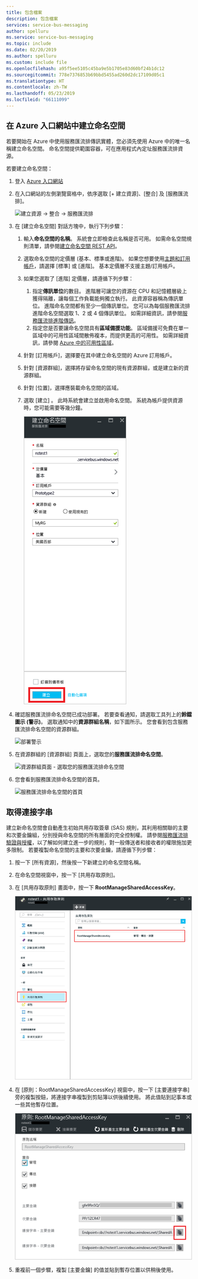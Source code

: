 ```yaml
---
title: 包含檔案
description: 包含檔案
services: service-bus-messaging
author: spelluru
ms.service: service-bus-messaging
ms.topic: include
ms.date: 02/20/2019
ms.author: spelluru
ms.custom: include file
ms.openlocfilehash: a95f5ee5105c45ba9e5b1705e83d60bf24b1dc12
ms.sourcegitcommit: 778e7376853b69bbd5455ad260d2dc17109d05c1
ms.translationtype: HT
ms.contentlocale: zh-TW
ms.lasthandoff: 05/23/2019
ms.locfileid: "66111099"
---
```

## <a name="create-a-namespace-in-the-azure-portal"></a>在 Azure 入口網站中建立命名空間
若要開始在 Azure 中使用服務匯流排傳訊實體，您必須先使用 Azure 中的唯一名稱建立命名空間。 命名空間提供範圍容器，可在應用程式內定址服務匯流排資源。

若要建立命名空間：

1. 登入 [Azure 入口網站](https://portal.azure.com)
2. 在入口網站的左側瀏覽窗格中，依序選取 [+ 建立資源]、[整合] 及 [服務匯流排]。

    ![建立資源 -> 整合 -> 服務匯流排](./media/service-bus-create-namespace-portal/create-resource-service-bus-menu.png)
3. 在 [建立命名空間] 對話方塊中，執行下列步驟： 
    1. 輸入**命名空間的名稱**。 系統會立即檢查此名稱是否可用。 如需命名空間規則清單，請參閱[建立命名空間 REST API](/rest/api/servicebus/create-namespace)。
    2. 選取命名空間的定價層 (基本、標準或進階)。 如果您想要使用[主題和訂用帳戶](../articles/service-bus-messaging/service-bus-queues-topics-subscriptions.md#topics-and-subscriptions)，請選擇 [標準] 或 [進階]。 基本定價層不支援主題/訂用帳戶。
    3. 如果您選取了 [進階] 定價層，請遵循下列步驟： 
        1. 指定**傳訊單位**的數目。 進階層可讓您的資源在 CPU 和記憶體層級上獲得隔離，讓每個工作負載能夠獨立執行。 此資源容器稱為傳訊單位。 進階命名空間都有至少一個傳訊單位。 您可以為每個服務匯流排進階命名空間選取 1、2 或 4 個傳訊單位。 如需詳細資訊，請參閱[服務匯流排進階傳訊](../articles/service-bus-messaging/service-bus-premium-messaging.md)。
        2. 指定您是否要讓命名空間具有**區域備援功能**。 區域備援可免費在單一區域中的可用性區域間散佈複本，而提供更高的可用性。 如需詳細資訊，請參閱 [Azure 中的可用性區域](../articles/availability-zones/az-overview.md)。
    4. 針對 [訂用帳戶]，選擇要在其中建立命名空間的 Azure 訂用帳戶。
    5. 針對 [資源群組]，選擇將存留命名空間的現有資源群組，或是建立新的資源群組。      
    6. 針對 [位置]，選擇應裝載命名空間的區域。
    7. 選取 [建立] 。 此時系統會建立並啟用命名空間。 系統為帳戶提供資源時，您可能需要等幾分鐘。
   
        ![建立命名空間](./media/service-bus-create-namespace-portal/create-namespace.png)
4. 確認服務匯流排命名空間已成功部署。 若要查看通知，請選取工具列上的**鈴鐺圖示 (警示)**。 選取通知中的**資源群組名稱**，如下圖所示。 您會看到包含服務匯流排命名空間的資源群組。

    ![部署警示](./media/service-bus-create-namespace-portal/deployment-alert.png)
5. 在資源群組的 [資源群組] 頁面上，選取您的**服務匯流排命名空間**。 

    ![資源群組頁面 - 選取您的服務匯流排命名空間](./media/service-bus-create-namespace-portal/resource-group-select-service-bus.png)
6. 您會看到服務匯流排命名空間的首頁。 

    ![服務匯流排命名空間的首頁](./media/service-bus-create-namespace-portal/service-bus-namespace-home-page.png)

## <a name="get-the-connection-string"></a>取得連接字串 
建立新命名空間會自動產生初始共用存取簽章 (SAS) 規則，其利用相關聯的主要和次要金鑰組，分別授與命名空間的所有層面的完全控制權。 請參閱[服務匯流排驗證與授權](../articles/service-bus-messaging/service-bus-authentication-and-authorization.md)，以了解如何建立進一步的規則，對一般傳送者和接收者的權限施加更多限制。 若要複製命名空間的主要和次要金鑰，請遵循下列步驟： 

1. 按一下 [所有資源]，然後按一下新建立的命名空間名稱。
2. 在命名空間視窗中，按一下 [共用存取原則]。
3. 在 [共用存取原則] 畫面中，按一下 **RootManageSharedAccessKey**。
   
    ![connection-info](./media/service-bus-create-namespace-portal/connection-info.png)
4. 在 [原則：RootManageSharedAccessKey] 視窗中，按一下 [主要連接字串] 旁的複製按鈕，將連接字串複製到剪貼簿以供後續使用。 將此值貼到記事本或一些其他暫存位置。
   
    ![connection-string](./media/service-bus-create-namespace-portal/connection-string.png)
5. 重複前一個步驟，複製 [主要金鑰] 的值並貼到暫存位置以供稍後使用。

<!--Image references-->

